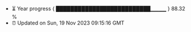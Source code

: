 - ⏳ Year progress { ██████████████████████████▁▁▁▁ } 88.32 %
- ⏰ Updated on Sun, 19 Nov 2023 09:15:16 GMT

